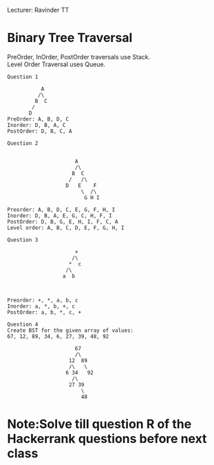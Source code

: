 Lecturer: Ravinder TT

# Binary Tree Traversal

PreOrder, InOrder, PostOrder traversals use Stack. <br>
Level Order Traversal uses Queue. <br>

```
Question 1

           A
          /\
         B  C
        /
       D  
PreOrder: A, B, D, C
Inorder: D, B, A, C
PostOrder: D, B, C, A
```
```
Question 2


                      A
                      /\
                     B  C
                    /   /\ 
                   D   E    F
                        \  /\
                         G H I

Preorder: A, B, D, C, E, G, F, H, I
Inorder: D, B, A, E, G, C, H, F, I
PostOrder: D, B, G, E, H, I, F, C, A
Level order: A, B, C, D, E, F, G, H, I
```
```
Question 3
                      
                      +
                     /\
                    *  c
                   /\
                  a  b



Preorder: +, *, a, b, c
Inorder: a, *, b, +, c
PostOrder: a, b, *, c, +

```
```
Question 4
Create BST for the given array of values:
67, 12, 89, 34, 6, 27, 39, 48, 92

                      67
                      /\
                    12  89
                    /\   \   
                   6 34   92
                     /\
                    27 39
                        \
                        48
```


# Note:Solve till question R of the Hackerrank questions before next class

